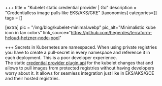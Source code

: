 +++
title = "Kubelet static credential provider | Go"
description = "Credentialless image pulls like EKS/AKS/GKE"
[taxonomies]
categories=[]
tags = []

[extra]
pic = "/img/blog/kubelet-minimal.webp"
pic_alt="Minimalistic kube icon in tan colors"
link_source="https://github.com/hegerdes/terraform-hcloud-hetzner-node-pool"

+++
Secrets in Kubernetes are namespaced. When using private registries you have to create a pull-secret in every namespace and reference it in each deployment. This is a poor developer experience.  
The static [credential provider plugin api](https://kubernetes.io/docs/reference/config-api/kubelet-credentialprovider.v1/) for the kubelet changes that and allows to pull images from protected registries without having developers worry about it. It allows for seamless integration just like in EKS/AKS/GCE and their hosted registries.
